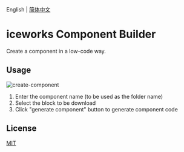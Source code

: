 English | [简体中文](./README.zh-CN.md)

# iceworks Component Builder

Create a component in a low-code way.

## Usage

![create-component](https://img.alicdn.com/tfs/TB1.WORe5cKOu4jSZKbXXc19XXa-960-600.gif)

1. Enter the component name (to be used as the folder name)
2. Select the block to be download
3. Click "generate component" button to generate component code

## License

[MIT](./LICENSE)
